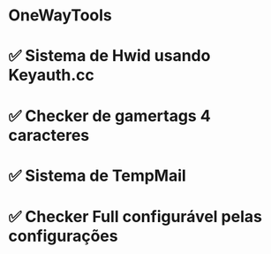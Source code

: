# OneWayTools

# ✅ Sistema de Hwid usando Keyauth.cc
# ✅ Checker de gamertags 4 caracteres
# ✅ Sistema de TempMail
# ✅ Checker Full configurável pelas configurações
